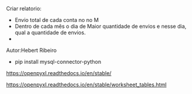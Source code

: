 Criar relatorio:

*   Envio total de cada conta no no M
*    Dentro de cada mês o dia de Maior quantidade de envios e nesse dia, qual a quantidade de envios.
*    
Autor:Hebert Ribeiro

   * pip install mysql-connector-python


https://openpyxl.readthedocs.io/en/stable/


https://openpyxl.readthedocs.io/en/stable/worksheet_tables.html
